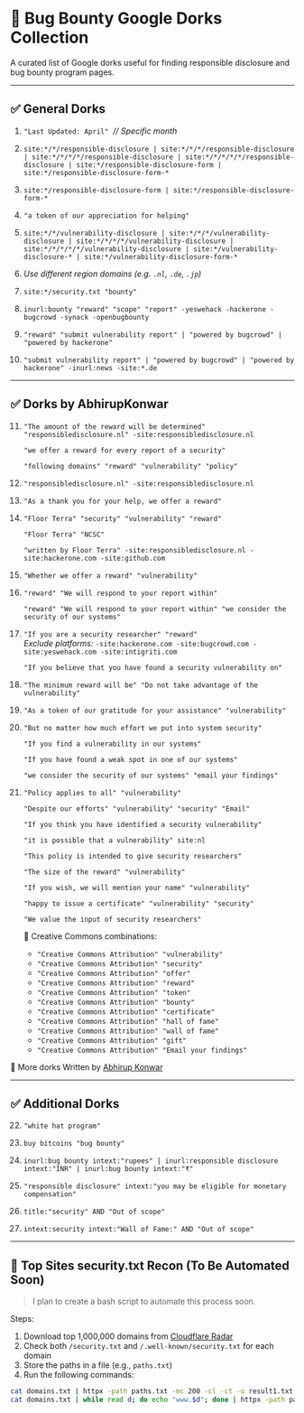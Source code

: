 # 🧠 Bug Bounty Google Dorks Collection

A curated list of Google dorks useful for finding responsible disclosure and bug bounty program pages.

---

## ✅ General Dorks

1. `"Last Updated: April"`  &nbsp;_// Specific month_

2. `site:*/*/responsible-disclosure | site:*/*/*/responsible-disclosure | site:*/*/*/*/responsible-disclosure | site:*/*/*/*/*/responsible-disclosure | site:*/responsible-disclosure-form | site:*/responsible-disclosure-form-*`

3. `site:*/responsible-disclosure-form | site:*/responsible-disclosure-form-*`

4. `"a token of our appreciation for helping"`

5. `site:*/*/vulnerability-disclosure | site:*/*/*/vulnerability-disclosure | site:*/*/*/*/vulnerability-disclosure | site:*/*/*/*/*/vulnerability-disclosure | site:*/vulnerability-disclosure-* | site:*/vulnerability-disclosure-form-*`

6. _Use different region domains (e.g. `.nl`, `.de`, `.jp`)_

7. `site:*/security.txt "bounty"`

8. `inurl:bounty "reward" "scope" "report" -yeswehack -hackerone -bugcrowd -synack -openbugbounty`

9. `"reward" "submit vulnerability report" | "powered by bugcrowd" | "powered by hackerone"`

10. `"submit vulnerability report" | "powered by bugcrowd" | "powered by hackerone" -inurl:news -site:*.de`

---

## ✅ Dorks by AbhirupKonwar

11. `"The amount of the reward will be determined" "responsibledisclosure.nl" -site:responsibledisclosure.nl`

    `"we offer a reward for every report of a security"`

    `"following domains" "reward" "vulnerability" "policy"`

12. `"responsibledisclosure.nl" -site:responsibledisclosure.nl`

13. `"As a thank you for your help, we offer a reward"`

14. `"Floor Terra" "security" "vulnerability" "reward"`

    `"Floor Terra" "NCSC"`

    `"written by Floor Terra" -site:responsibledisclosure.nl -site:hackerone.com -site:github.com`

15. `"Whether we offer a reward" "vulnerability"`

16. `"reward" "We will respond to your report within"`

    `"reward" "We will respond to your report within" "we consider the security of our systems"`

17. `"If you are a security researcher" "reward"`  
    _Exclude platforms:_ `-site:hackerone.com -site:bugcrowd.com -site:yeswehack.com -site:intigriti.com`

    `"If you believe that you have found a security vulnerability on"`

18. `"The minimum reward will be" "Do not take advantage of the vulnerability"`

19. `"As a token of our gratitude for your assistance" "vulnerability"`

20. `"But no matter how much effort we put into system security"`

    `"If you find a vulnerability in our systems"`

    `"If you have found a weak spot in one of our systems"`

    `"we consider the security of our systems" "email your findings"`

21. `"Policy applies to all" "vulnerability"`

    `"Despite our efforts" "vulnerability" "security" "Email"`

    `"If you think you have identified a security vulnerability"`

    `"it is possible that a vulnerability" site:nl`

    `"This policy is intended to give security researchers"`

    `"The size of the reward" "vulnerability"`

    `"If you wish, we will mention your name" "vulnerability"`

    `"happy to issue a certificate" "vulnerability" "security"`

    `"We value the input of security researchers"`

    🔸 Creative Commons combinations:
    - `"Creative Commons Attribution" "vulnerability"`
    - `"Creative Commons Attribution" "security"`
    - `"Creative Commons Attribution" "offer"`
    - `"Creative Commons Attribution" "reward"`
    - `"Creative Commons Attribution" "token"`
    - `"Creative Commons Attribution" "bounty"`
    - `"Creative Commons Attribution" "certificate"`
    - `"Creative Commons Attribution" "hall of fame"`
    - `"Creative Commons Attribution" "wall of fame"`
    - `"Creative Commons Attribution" "gift"`
    - `"Creative Commons Attribution" "Email your findings"`

🧠 More dorks Written by [Abhirup Konwar](https://cybersecuritywriteups.com/non-english-dorks-to-find-bug-bounty-vdp-programs-d799f0a5161c)

---

## ✅ Additional Dorks

22. `"white hat program"`

23. `buy bitcoins "bug bounty"`

24. `inurl:bug bounty intext:"rupees" | inurl:responsible disclosure intext:"INR" | inurl:bug bounty intext:"₹"`

25. `"responsible disclosure" intext:"you may be eligible for monetary compensation"`

26. `title:"security" AND "Out of scope"`

27. `intext:security intext:"Wall of Fame:" AND "Out of scope"`

---

## 🔧 Top Sites security.txt Recon (To Be Automated Soon)

> I plan to create a bash script to automate this process soon.

Steps:

1. Download top 1,000,000 domains from [Cloudflare Radar](https://radar.cloudflare.com/domains)
2. Check both `/security.txt` and `/.well-known/security.txt` for each domain
3. Store the paths in a file (e.g., `paths.txt`)
4. Run the following commands:

```bash
cat domains.txt | httpx -path paths.txt -mc 200 -cl -ct -o result1.txt
cat domains.txt | while read d; do echo "www.$d"; done | httpx -path paths.txt -mc 200 -cl -ct -o result2.txt
